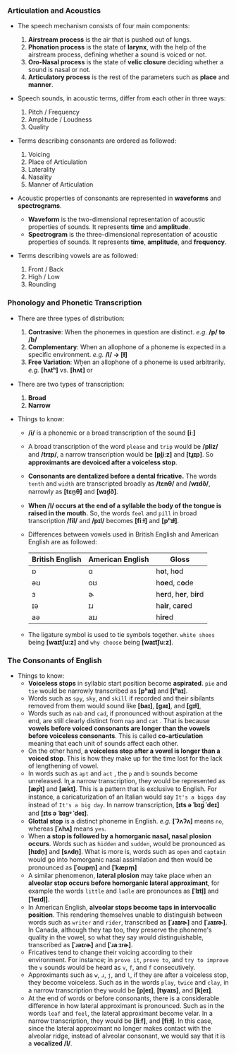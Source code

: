 ### Articulation and Acoustics

- The speech mechanism consists of four main components:
  1. **Airstream process** is the air that is pushed out of lungs.
  2. **Phonation process** is the state of **larynx**, with the help of the airstream process, defining whether a sound is voiced or not.
  3. **Oro-Nasal process** is the state of **velic closure** deciding whether a sound is nasal or not.
  4. **Articulatory process** is the rest of the parameters such as **place** and **manner**.
- Speech sounds, in acoustic terms, differ from each other in three ways:
  1. Pitch / Frequency
  2. Amplitude / Loudness
  3. Quality

- Terms describing consonants are ordered as followed:
  1. Voicing
  2. Place of Articulation
  3. Laterality
  4. Nasality
  5. Manner of Articulation
- Acoustic properties of consonants are represented in **waveforms** and **spectrograms**.
  - **Waveform** is the two-dimensional representation of acoustic properties of sounds. It represents **time** and **amplitude**.
  - **Spectrogram** is the three-dimensional representation of acoustic properties of sounds. It represents **time**, **amplitude**, and **frequency**.
- Terms describing vowels are as followed:
  1. Front / Back
  2. High / Low
  3. Rounding

### Phonology and Phonetic Transcription

- There are three types of distribution:

  1. **Contrasive**: When the phonemes in question are distinct. *e.g.* **/p/ to /b/**
  2. **Complementary**: When an allophone of a phoneme is expected in a specific environment. *e.g.* **/l/ → [ɫ]**
  3. **Free Variation**: When an allophone of a phoneme is used arbitrarily. *e.g.* **[hʌtʰ]** vs. **[hʌt̚]** or 

- There are two types of transcription:

  1. **Broad**
  2. **Narrow**

- Things to know:

  - **/i/** is a phonemic or a broad transcription of the sound **[iː]**

  - A broad transcription of the word `please` and `trip` would be **/pliz/** and **/trɪp/**, a narrow transcription would be **[pl̻iːz]** and **[tɹ̻ɪp]**. So **approximants are devoiced after a voiceless stop**.

  - **Consonants are dentalized before a dental fricative.** The words `tenth` and `width` are transcripted broadly as **/tɛnθ/** and **/wɪdð/**, narrowly as **[tɛn̪θ]** and **[wɪd̪ð]**.

  - **When /l/ occurs at the end of a syllable the body of the tongue is raised in the mouth.** So, the words `feel` and `pill`  in broad transcription **/fil/** and **/pɪl/** becomes **[fiːɫ]** and **[pʰɪɫ]**.

  - Differences between vowels used in British English and American English are as followed:

    | British English | American English | Gloss                       |
    | --------------- | ---------------- | --------------------------- |
    | ɒ               | ɑ                | h**o**t, h**o**d            |
    | əʊ              | oʊ               | h**oe**d, c**o**de          |
    | ɜ               | ɚ                | h**er**d, h**er**, b**ir**d |
    | ɪə              | ɪɹ               | h**air**, c**are**d         |
    | aə              | aɪɹ              | h**ire**d                   |

  - The ligature symbol is used to tie symbols together. `white shoes` being **[waɪtʃuːz]** and `why choose` being **[waɪt͡ʃuːz]**.

###  The Consonants of English

- Things to know:
  - **Voiceless stops** in syllabic start position become **aspirated**. `pie` and `tie` would be narrowly transcribed as **[pʰaɪ]** and **[tʰaɪ]**.
  - Words such as `spy`, `sky`, and `skill` if recorded and their sibilants removed from them would sound like **[baɪ]**, **[gaɪ]**, and **[gɪɫ]**, 
  - Words such as `nab` and `cad`, if pronounced without aspiration at the end, are still clearly distinct from `nap` and `cat` . That is because **vowels before voiced consonants are longer than the vowels before voiceless consonants**. This is called **co-articulation** meaning that each unit of sounds affect each other.
  - On the other hand, **a voiceless stop after a vowel is longer than a voiced stop**. This is how they make up for the time lost for the lack of lengthening of vowel.
  - In words such as `apt` and `act` , the `p` and `b` sounds become unreleased. In a narrow transcription, they would be represented as **[æp̚t]** and **[æk̚t]**. This is a pattern that is exclusive to English. For instance, a caricaturization of an Italian would say `It's a bigga day` instead of `It's a big day`. In narrow transcription, **[ɪts ə ˈbɪg̚ ˈdeɪ]** and **[ɪts ə ˈbɪgᵊ ˈdeɪ]**.
  - **Glottal stop** is a distinct phoneme in English. *e.g.* **[ˈʔʌʔʌ]** means `no`, whereas **[ˈʌhʌ]** means `yes`.
  - When **a stop is followed by a homorganic nasal, nasal plosion occurs**.  Words such as `hidden` and `sudden`, would be pronounced as **[hɪdn̩]** and **[sʌdn̩]**. What is more is, words such as `open` and `captain` would go into homorganic nasal assimilation and then would be pronounced as **[ˈoʊpm̩]** and **[ˈkæpm̩]**
  - A similar phenomenon, **lateral plosion** may take place when an **alveolar stop occurs before homorganic lateral approximant**, for example the words `little` and `ladle` are pronounces as **[ˈlɪtl̩]** and **[ˈleɪdl̩]**.
  - In American English, **alveolar stops become taps in intervocalic position**. This rendering themselves unable to distinguish between words such as `writer` and `rider`, transcribed as **[ˈɹaɪɾɚ]** and **[ˈɹaɪɾɚ]**. In Canada, although they tap too, they preserve the phoneme's quality in the vowel, so what they say would distinguishable, transcribed as **[ˈɹəɪɾɚ]** and **[ˈɹaːɪɾɚ]**.
  - Fricatives tend to change their voicing according to their environment. For instance; in `prove it`, `prove to`, and `try to improve` the `v` sounds would be heard as `v`, `f`, and `f` consecutively. 
  - Approximants such as `w`, `ɹ`, `j`, and `l`, if they are after a voiceless stop, they become voiceless. Such as in the words `play`, `twice` and `clay`, in a narrow transcription they would be **[pl̥eɪ]**, **[tw̥aɪs]**, and **[kl̥eɪ]**.
  - At the end of words or before consonants, there is a considerable difference in how lateral approximant is pronounced. Such as in the words `leaf` and `feel`, the lateral approximant become velar. In a narrow transcription, they would be **[liːf]**, and **[fiːɫ]**. In this case, since the lateral approximant no longer makes contact with the alveolar ridge, instead of alveolar consonant, we would say that it is a **vocalized /l/**.